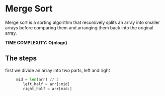 # Merge Sort
Merge sort is a sorting algorithm that recursively splits an array into smaller arrays before comparing them and arranging them back into the original array.

**TIME COMPLEXITY: O(nlogn)**

## The steps
first we divide an array into two parts, left and right
```python
     mid = len(arr) // 2
        left_half = arr[:mid]
        right_half = arr[mid:]
```